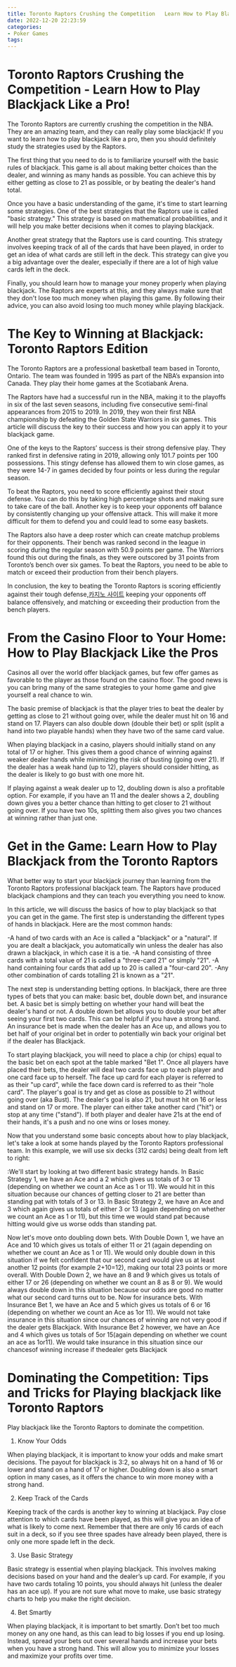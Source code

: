 ```yaml
---
title: Toronto Raptors Crushing the Competition   Learn How to Play Blackjack Like a Pro!
date: 2022-12-20 22:23:59
categories:
- Poker Games
tags:
---
```



#  Toronto Raptors Crushing the Competition - Learn How to Play Blackjack Like a Pro!

The Toronto Raptors are currently crushing the competition in the NBA. They are an amazing team, and they can really play some blackjack! If you want to learn how to play blackjack like a pro, then you should definitely study the strategies used by the Raptors.

The first thing that you need to do is to familiarize yourself with the basic rules of blackjack. This game is all about making better choices than the dealer, and winning as many hands as possible. You can achieve this by either getting as close to 21 as possible, or by beating the dealer's hand total.

Once you have a basic understanding of the game, it's time to start learning some strategies. One of the best strategies that the Raptors use is called "basic strategy." This strategy is based on mathematical probabilities, and it will help you make better decisions when it comes to playing blackjack.

Another great strategy that the Raptors use is card counting. This strategy involves keeping track of all of the cards that have been played, in order to get an idea of what cards are still left in the deck. This strategy can give you a big advantage over the dealer, especially if there are a lot of high value cards left in the deck.

Finally, you should learn how to manage your money properly when playing blackjack. The Raptors are experts at this, and they always make sure that they don't lose too much money when playing this game. By following their advice, you can also avoid losing too much money while playing blackjack.

#  The Key to Winning at Blackjack: Toronto Raptors Edition 

The Toronto Raptors are a professional basketball team based in Toronto, Ontario. The team was founded in 1995 as part of the NBA’s expansion into Canada. They play their home games at the Scotiabank Arena.

The Raptors have had a successful run in the NBA, making it to the playoffs in six of the last seven seasons, including five consecutive semi-final appearances from 2015 to 2019. In 2019, they won their first NBA championship by defeating the Golden State Warriors in six games. This article will discuss the key to their success and how you can apply it to your blackjack game. 

One of the keys to the Raptors’ success is their strong defensive play. They ranked first in defensive rating in 2019, allowing only 101.7 points per 100 possessions. This stingy defense has allowed them to win close games, as they were 14-7 in games decided by four points or less during the regular season. 

To beat the Raptors, you need to score efficiently against their stout defense. You can do this by taking high percentage shots and making sure to take care of the ball. Another key is to keep your opponents off balance by consistently changing up your offensive attack. This will make it more difficult for them to defend you and could lead to some easy baskets. 

The Raptors also have a deep roster which can create matchup problems for their opponents. Their bench was ranked second in the league in scoring during the regular season with 50.9 points per game. The Warriors found this out during the finals, as they were outscored by 31 points from Toronto’s bench over six games. To beat the Raptors, you need to be able to match or exceed their production from their bench players. 

In conclusion, the key to beating the Toronto Raptors is scoring efficiently against their tough defense,[카지노 사이트](https://choegocasino.com/) keeping your opponents off balance offensively, and matching or exceeding their production from the bench players.

#  From the Casino Floor to Your Home: How to Play Blackjack Like the Pros 

Casinos all over the world offer blackjack games, but few offer games as favorable to the player as those found on the casino floor. The good news is you can bring many of the same strategies to your home game and give yourself a real chance to win.

The basic premise of blackjack is that the player tries to beat the dealer by getting as close to 21 without going over, while the dealer must hit on 16 and stand on 17. Players can also double down (double their bet) or split (split a hand into two playable hands) when they have two of the same card value.

When playing blackjack in a casino, players should initially stand on any total of 17 or higher. This gives them a good chance of winning against weaker dealer hands while minimizing the risk of busting (going over 21). If the dealer has a weak hand (up to 12), players should consider hitting, as the dealer is likely to go bust with one more hit.

If playing against a weak dealer up to 12, doubling down is also a profitable option. For example, if you have an 11 and the dealer shows a 2, doubling down gives you a better chance than hitting to get closer to 21 without going over. If you have two 10s, splitting them also gives you two chances at winning rather than just one.

#  Get in the Game: Learn How to Play Blackjack from the Toronto Raptors 


What better way to start your blackjack journey than learning from the Toronto Raptors professional blackjack team. The Raptors have produced blackjack champions and they can teach you everything you need to know.

In this article, we will discuss the basics of how to play blackjack so that you can get in the game. The first step is understanding the different types of hands in blackjack. Here are the most common hands:

-A hand of two cards with an Ace is called a "blackjack" or a "natural". If you are dealt a blackjack, you automatically win unless the dealer has also drawn a blackjack, in which case it is a tie. 
-A hand consisting of three cards with a total value of 21 is called a "three-card 21" or simply "21". 
-A hand containing four cards that add up to 20 is called a "four-card 20". 
-Any other combination of cards totalling 21 is known as a "21". 

The next step is understanding betting options. In blackjack, there are three types of bets that you can make: basic bet, double down bet, and insurance bet. A basic bet is simply betting on whether your hand will beat the dealer's hand or not. A double down bet allows you to double your bet after seeing your first two cards. This can be helpful if you have a strong hand. An insurance bet is made when the dealer has an Ace up, and allows you to bet half of your original bet in order to potentially win back your original bet if the dealer has Blackjack. 

To start playing blackjack, you will need to place a chip (or chips) equal to the basic bet on each spot at the table marked "Bet 1". Once all players have placed their bets, the dealer will deal two cards face up to each player and one card face up to herself. The face up card for each player is referred to as their "up card", while the face down card is referred to as their "hole card". The player's goal is try and get as close as possible to 21 without going over (aka Bust). The dealer's goal is also 21, but must hit on 16 or less and stand on 17 or more. The player can either take another card ("hit") or stop at any time ("stand"). If both player and dealer have 21s at the end of their hands, it's a push and no one wins or loses money. 

Now that you understand some basic concepts about how to play blackjack, let's take a look at some hands played by the Toronto Raptors professional team. In this example, we will use six decks (312 cards) being dealt from left to right:





















:We'll start by looking at two different basic strategy hands. In Basic Strategy 1, we have an Ace and a 2 which gives us totals of 3 or 13 (depending on whether we count an Ace as 1 or 11). We would hit in this situation because our chances of getting closer to 21 are better than standing pat with totals of 3 or 13. In Basic Strategy 2, we have an Ace and 3 which again gives us totals of either 3 or 13 (again depending on whether we count an Ace as 1 or 11), but this time we would stand pat because hitting would give us worse odds than standing pat.

Now let's move onto doubling down bets. With Double Down 1, we have an Ace and 10 which gives us totals of either 11 or 21 (again depending on whether we count an Ace as 1 or 11). We would only double down in this situation if we felt confident that our second card would give us at least another 12 points (for example 2+10=12), making our total 23 points or more overall. With Double Down 2, we have an 8 and 9 which gives us totals of either 17 or 26 (depending on whether we count an 8 as 8 or 9). We would always double down in this situation because our odds are good no matter what our second card turns out to be. 
Now for insurance bets. With Insurance Bet 1, we have an Ace and 5 which gives us totals of 6 or 16 (depending on whether we count an Ace as 1or 11). We would not take insurance in this situation since our chances of winning are not very good if the dealer gets Blackjack. With Insurance Bet 2 however, we have an Ace and 4 which gives us totals of 5or 15(again depending on whether we count an ace as 1or11). We would take insurance in this situation since our chancesof winning increase if thedealer gets Blackjack

#  Dominating the Competition: Tips and Tricks for Playing blackjack like Toronto Raptors

Play blackjack like the Toronto Raptors to dominate the competition.

1. Know Your Odds

When playing blackjack, it is important to know your odds and make smart decisions. The payout for blackjack is 3:2, so always hit on a hand of 16 or lower and stand on a hand of 17 or higher. Doubling down is also a smart option in many cases, as it offers the chance to win more money with a strong hand.

2. Keep Track of the Cards

Keeping track of the cards is another key to winning at blackjack. Pay close attention to which cards have been played, as this will give you an idea of what is likely to come next. Remember that there are only 16 cards of each suit in a deck, so if you see three spades have already been played, there is only one more spade left in the deck.

3. Use Basic Strategy

Basic strategy is essential when playing blackjack. This involves making decisions based on your hand and the dealer’s up card. For example, if you have two cards totaling 10 points, you should always hit (unless the dealer has an ace up). If you are not sure what move to make, use basic strategy charts to help you make the right decision.

4. Bet Smartly

When playing blackjack, it is important to bet smartly. Don’t bet too much money on any one hand, as this can lead to big losses if you end up losing. Instead, spread your bets out over several hands and increase your bets when you have a strong hand. This will allow you to minimize your losses and maximize your profits over time.